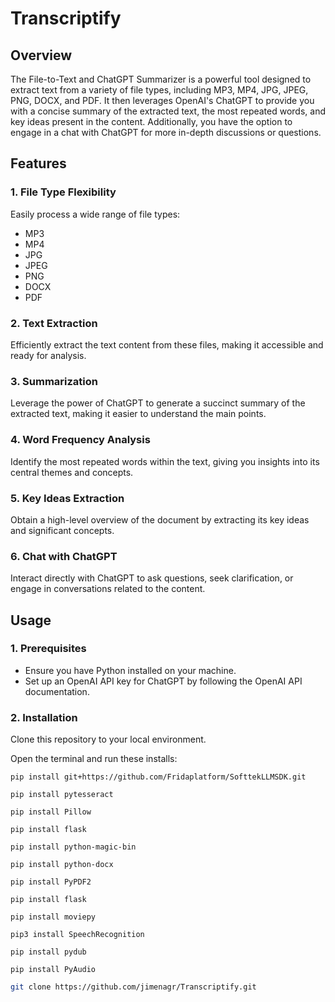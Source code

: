 # Transcriptify

## Overview
The File-to-Text and ChatGPT Summarizer is a powerful tool designed to extract text from a variety of file types, including MP3, MP4, JPG, JPEG, PNG, DOCX, and PDF. It then leverages OpenAI's ChatGPT to provide you with a concise summary of the extracted text, the most repeated words, and key ideas present in the content. Additionally, you have the option to engage in a chat with ChatGPT for more in-depth discussions or questions.

## Features

### 1. File Type Flexibility
Easily process a wide range of file types:

- MP3
- MP4
- JPG
- JPEG
- PNG
- DOCX
- PDF

### 2. Text Extraction
Efficiently extract the text content from these files, making it accessible and ready for analysis.

### 3. Summarization
Leverage the power of ChatGPT to generate a succinct summary of the extracted text, making it easier to understand the main points.

### 4. Word Frequency Analysis
Identify the most repeated words within the text, giving you insights into its central themes and concepts.

### 5. Key Ideas Extraction
Obtain a high-level overview of the document by extracting its key ideas and significant concepts.

### 6. Chat with ChatGPT
Interact directly with ChatGPT to ask questions, seek clarification, or engage in conversations related to the content.

## Usage

### 1. Prerequisites
- Ensure you have Python installed on your machine.
- Set up an OpenAI API key for ChatGPT by following the OpenAI API documentation.

### 2. Installation
Clone this repository to your local environment.

Open the terminal and run these installs:

```
pip install git+https://github.com/Fridaplatform/SofttekLLMSDK.git

pip install pytesseract

pip install Pillow

pip install flask

pip install python-magic-bin

pip install python-docx

pip install PyPDF2

pip install flask

pip install moviepy

pip3 install SpeechRecognition 

pip install pydub

pip install PyAudio 
```

```bash
git clone https://github.com/jimenagr/Transcriptify.git


